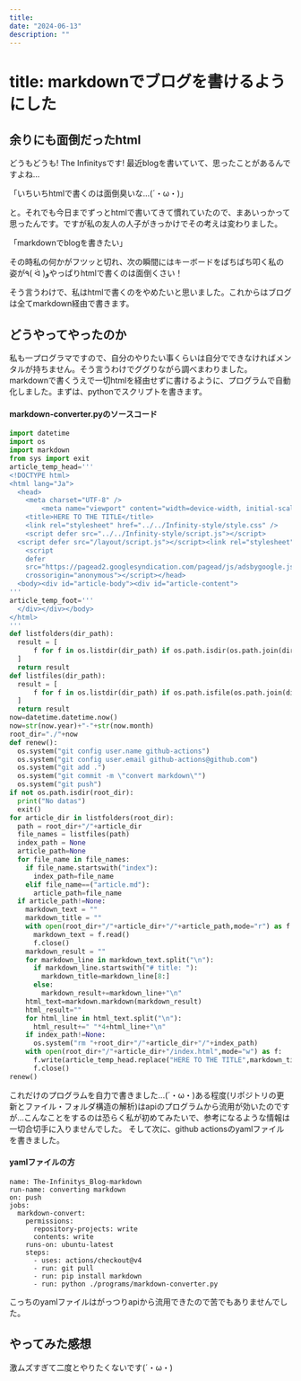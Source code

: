 ```yaml
---
title: 
date: "2024-06-13"
description: ""
---
```


# title: markdownでブログを書けるようにした

## 余りにも面倒だったhtml
どうもどうも! The Infinitysです!
最近blogを書いていて、思ったことがあるんですよね...

「いちいちhtmlで書くのは面倒臭いな...(´・ω・)」

と。それでも今日までずっとhtmlで書いてきて慣れていたので、まあいっかって思ったんです。ですが私の友人の人子がきっかけでその考えは変わりました。

「markdownでblogを書きたい」

その時私の何かがフツッと切れ、次の瞬間にはキーボードをばちばち叩く私の姿が٩( ᐛ )وやっぱりhtmlで書くのは面倒くさい！

そう言うわけで、私はhtmlで書くのをやめたいと思いました。これからはブログは全てmarkdown経由で書きます。
## どうやってやったのか
私も一プログラマですので、自分のやりたい事くらいは自分でできなければメンタルが持ちません。そう言うわけでググりながら調べまわりました。
markdownで書くうえで一切htmlを経由せずに書けるように、プログラムで自動化しました。まずは、pythonでスクリプトを書きます。

#### markdown-converter.pyのソースコード
```python
import datetime
import os
import markdown
from sys import exit
article_temp_head='''
<!DOCTYPE html>
<html lang="Ja">
  <head>
    <meta charset="UTF-8" />
        <meta name="viewport" content="width=device-width, initial-scale=1.0" /><meta name="description" content="The Infinity's awesome blog article" />
    <title>HERE TO THE TITLE</title>
    <link rel="stylesheet" href="../../Infinity-style/style.css" />
    <script defer src="../../Infinity-style/script.js"></script>
  <script defer src="/layout/script.js"></script><link rel="stylesheet" href="/layout/style.css" />
    <script
    defer
    src="https://pagead2.googlesyndication.com/pagead/js/adsbygoogle.js?client=ca-pub-2045274771035552"
    crossorigin="anonymous"></script></head>
  <body><div id="article-body"><div id="article-content">
'''
article_temp_foot='''
  </div></div></body>
</html>
'''
def listfolders(dir_path):
  result = [
      f for f in os.listdir(dir_path) if os.path.isdir(os.path.join(dir_path, f))
  ]
  return result
def listfiles(dir_path):
  result = [
      f for f in os.listdir(dir_path) if os.path.isfile(os.path.join(dir_path, f))
  ]
  return result
now=datetime.datetime.now()
now=str(now.year)+"-"+str(now.month)
root_dir="./"+now
def renew():
  os.system("git config user.name github-actions")
  os.system("git config user.email github-actions@github.com")
  os.system("git add .")
  os.system("git commit -m \"convert markdown\"")
  os.system("git push")
if not os.path.isdir(root_dir):
  print("No datas")
  exit()
for article_dir in listfolders(root_dir):
  path = root_dir+"/"+article_dir
  file_names = listfiles(path)
  index_path = None
  article_path=None
  for file_name in file_names:
    if file_name.startswith("index"):
      index_path=file_name
    elif file_name==("article.md"):
      article_path=file_name
  if article_path!=None:
    markdown_text = ""
    markdown_title = ""
    with open(root_dir+"/"+article_dir+"/"+article_path,mode="r") as f:
      markdown_text = f.read()
      f.close()
    markdown_result = ""
    for markdown_line in markdown_text.split("\n"):
      if markdown_line.startswith("# title: "):
        markdown_title=markdown_line[8:]
      else:
        markdown_result+=markdown_line+"\n"
    html_text=markdown.markdown(markdown_result)
    html_result=""
    for html_line in html_text.split("\n"):
      html_result+=" "*4+html_line+"\n"
    if index_path!=None:
      os.system("rm "+root_dir+"/"+article_dir+"/"+index_path)
    with open(root_dir+"/"+article_dir+"/index.html",mode="w") as f:
      f.write(article_temp_head.replace("HERE TO THE TITLE",markdown_title)+html_result+article_temp_foot)
      f.close()
renew()

```
これだけのプログラムを自力で書きました...(´・ω・)ある程度(リポジトリの更新とファイル・フォルダ構造の解析)はapiのプログラムから流用が効いたのですが...こんなことをするのは恐らく私が初めてみたいで、参考になるような情報は一切合切手に入りませんでした。
そして次に、github actionsのyamlファイルを書きました。
#### yamlファイルの方
```github actions
name: The-Infinitys_Blog-markdown
run-name: converting markdown
on: push
jobs:
  markdown-convert:
    permissions:
      repository-projects: write
      contents: write
    runs-on: ubuntu-latest
    steps:
      - uses: actions/checkout@v4
      - run: git pull
      - run: pip install markdown
      - run: python ./programs/markdown-converter.py
```
こっちのyamlファイルはがっつりapiから流用できたので苦でもありませんでした。

## やってみた感想
激ムズすぎて二度とやりたくないです(´・ω・)
